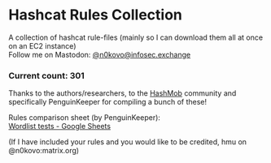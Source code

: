 # Hashcat Rules Collection

A collection of hashcat rule-files (mainly so I can download them all at once on an EC2 instance)<br>
Follow me on Mastodon: [@n0kovo@infosec.exchange](https://infosec.exchange/@n0kovo)

### Current count: 301

Thanks to the authors/researchers, to the [HashMob](https://hashmob.net/) community and specifically PenguinKeeper for compiling a bunch of these!

Rules comparison sheet (by PenguinKeeper):<br>
[Wordlist tests - Google Sheets](https://docs.google.com/spreadsheets/d/1qQNwggWIWtL-m0EYrRg_vdwHOrZCY-SnWcYTwQN0fMk/edit#gid=1952927995)

(If I have included your rules and you would like to be credited, hmu on @n0kovo:matrix.org)
